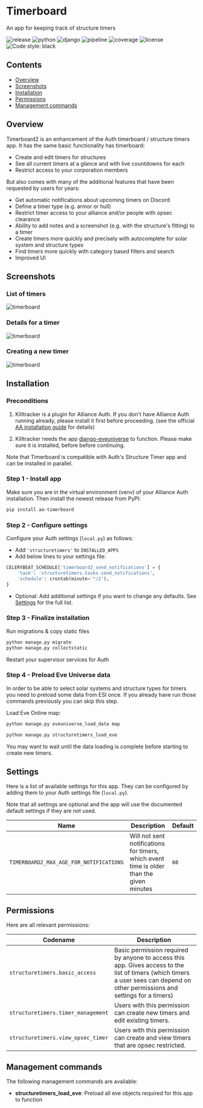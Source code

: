# Timerboard

An app for keeping track of structure timers

![release](https://img.shields.io/pypi/v/aa-timerboard?label=release) ![python](https://img.shields.io/pypi/pyversions/aa-timerboard) ![django](https://img.shields.io/pypi/djversions/aa-timerboard?label=django) ![pipeline](https://gitlab.com/ErikKalkoken/aa-timerboard/badges/master/pipeline.svg) ![coverage](https://gitlab.com/ErikKalkoken/aa-timerboard/badges/master/coverage.svg) ![license](https://img.shields.io/badge/license-MIT-green) ![Code style: black](https://img.shields.io/badge/code%20style-black-000000.svg)

## Contents

- [Overview](#overview)
- [Screenshots](#screenshots)
- [Installation](#installation)
- [Permissions](#permissions)
- [Management commands](#management-commands)

## Overview

Timerboard2 is an enhancement of the Auth timerboard / structure timers app. It has the same basic functionality has timerboard:

- Create and edit timers for structures
- See all current timers at a glance and with live countdowns for each
- Restrict access to your corporation members

But also comes with many of the additional features that have been requested by users for years:

- Get automatic notifications about upcoming timers on Discord
- Define a timer type (e.g. armor or hull)
- Restrict timer access to your alliance and/or people with opsec clearance
- Ability to add notes and a screenshot (e.g. with the structure's fitting) to a timer
- Create timers more quickly and precisely with autocomplete for solar system and structure types
- Find timers more quickly with category based filters and search
- Improved UI

## Screenshots

### List of timers

![timerboard](https://i.imgur.com/LXsvyvY.png)

### Details for a timer

![timerboard](https://i.imgur.com/ZEbl2Vc.png)

### Creating a new timer

![timerboard](https://i.imgur.com/LPCEQNr.png)

## Installation

### Preconditions

1. Killtracker is a plugin for Alliance Auth. If you don't have Alliance Auth running already, please install it first before proceeding. (see the official [AA installation guide](https://allianceauth.readthedocs.io/en/latest/installation/auth/allianceauth/) for details)

2. Killtracker needs the app [django-eveuniverse](https://gitlab.com/ErikKalkoken/django-eveuniverse) to function. Please make sure it is installed, before before continuing.

Note that Timerboard is compatible with Auth's Structure Timer app and can be installed in parallel.

### Step 1 - Install app

Make sure you are in the virtual environment (venv) of your Alliance Auth installation. Then install the newest release from PyPI:

```bash
pip install aa-timerboard
```

### Step 2 - Configure settings

Configure your Auth settings (`local.py`) as follows:

- Add `'structuretimers'` to `INSTALLED_APPS`
- Add below lines to your settings file:

```python
CELERYBEAT_SCHEDULE['timerboard2_send_notifications'] = {
    'task': 'structuretimers.tasks.send_notifications',
    'schedule': crontab(minute='*/2'),
}
```

- Optional: Add additional settings if you want to change any defaults. See [Settings](#settings) for the full list.

### Step 3 - Finalize installation

Run migrations & copy static files

```bash
python manage.py migrate
python manage.py collectstatic
```

Restart your supervisor services for Auth

### Step 4 - Preload Eve Universe data

In order to be able to select solar systems and structure types for timers you need to preload some data from ESI once. If you already have run those commands previously you can skip this step.

Load Eve Online map:

```bash
python manage.py eveuniverse_load_data map
```

```bash
python manage.py structuretimers_load_eve
```

You may want to wait until the data loading is complete before starting to create new timers.

## Settings

Here is a list of available settings for this app. They can be configured by adding them to your Auth settings file (`local.py`).

Note that all settings are optional and the app will use the documented default settings if they are not used.

Name | Description | Default
-- | -- | --
`TIMERBOARD2_MAX_AGE_FOR_NOTIFICATIONS`| Will not sent notifications for timers, which event time is older than the given minutes | `60`

## Permissions

Here are all relevant permissions:

Codename | Description
-- | --
`structuretimers.basic_access` | Basic permission required by anyone to access this app. Gives access to the list of timers (which timers a user sees can depend on other permissions and settings for a timers)
`structuretimers.timer_management` | Users with this permission can create new timers and edit existing timers.
`structuretimers.view_opsec_timer` | Users with this permission can create and view timers that are opsec restricted.

## Management commands

The following management commands are available:

- **structuretimers_load_eve**: Preload all eve objects required for this app to function
